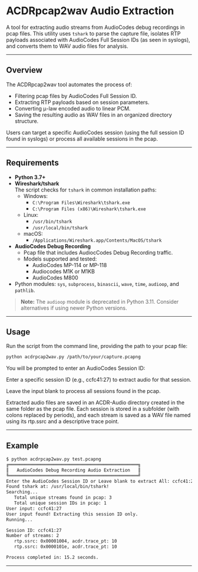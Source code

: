 # ACDRpcap2wav Audio Extraction

A tool for extracting audio streams from AudioCodes debug recordings in pcap files. This utility uses `tshark` to parse the capture file, isolates RTP payloads associated with AudioCodes Full Session IDs (as seen in syslogs), and converts them to WAV audio files for analysis.

---

## Overview

The ACDRpcap2wav tool automates the process of:
- Filtering pcap files by AudioCodes Full Session ID.
- Extracting RTP payloads based on session parameters.
- Converting μ-law encoded audio to linear PCM.
- Saving the resulting audio as WAV files in an organized directory structure.

Users can target a specific AudioCodes session (using the full session ID found in syslogs) or process all available sessions in the pcap.

---

## Requirements

- **Python 3.7+**
- **Wireshark/tshark**  
  The script checks for `tshark` in common installation paths:
  - Windows:  
    - `C:\Program Files\Wireshark\tshark.exe`
    - `C:\Program Files (x86)\Wireshark\tshark.exe`
  - Linux:  
    - `/usr/bin/tshark`
    - `/usr/local/bin/tshark`
  - macOS:  
    - `/Applications/Wireshark.app/Contents/MacOS/tshark`
- **AudioCodes Debug Recording**
  - Pcap file that includes AudiocCodes Debug Recording traffic.
  - Models supported and tested:
    - AudioCodes MP-114 or MP-118
    - Audiocodes M1K or M1KB
    - AudioCodes M800
- Python modules: `sys`, `subprocess`, `binascii`, `wave`, `time`, `audioop`, and `pathlib`.

> **Note:** The `audioop` module is deprecated in Python 3.11. Consider alternatives if using newer Python versions.

---

## Usage

Run the script from the command line, providing the path to your pcap file:

```bash
python acdrpcap2wav.py /path/to/your/capture.pcapng
```
You will be prompted to enter an AudioCodes Session ID:

Enter a specific session ID (e.g., ccfc41:27) to extract audio for that session.

Leave the input blank to process all sessions found in the pcap.

Extracted audio files are saved in an ACDR-Audio directory created in the same folder as the pcap file. Each session is stored in a subfolder (with colons replaced by periods), and each stream is saved as a WAV file named using its rtp.ssrc and a descriptive trace point.

---

## Example
```bash
$ python acdrpcap2wav.py test.pcapng
╔═════════════════════════════════════════════════╗
║   AudioCodes Debug Recording Audio Extraction   ║
╚═════════════════════════════════════════════════╝
Enter the AudioCodes Session ID or Leave blank to extract All: ccfc41:27
Found tshark at: /usr/local/bin/tshark!
Searching...
   Total unique streams found in pcap: 3
   Total unique session IDs in pcap: 1
User input: ccfc41:27
User input found! Extracting this session ID only.
Running...

Session ID: ccfc41:27
Number of streams: 2
   rtp.ssrc: 0x00001004, acdr.trace_pt: 10
   rtp.ssrc: 0x0000101e, acdr.trace_pt: 10

Process completed in: 15.2 seconds.
```

---

